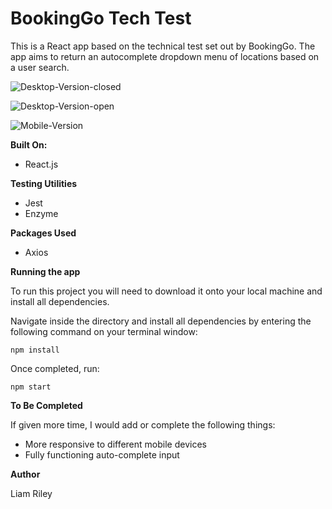 # BookingGo Tech Test

This is a React app based on the technical test set out by BookingGo.
The app aims to return an autocomplete dropdown menu of locations based on a user search.

![Desktop-Version-closed](https://i.imgur.com/OWuBEhX.png)

![Desktop-Version-open](https://i.imgur.com/SeDkb4t.png)

![Mobile-Version](https://i.imgur.com/coS0qBQ.png)

**Built On:**

- React.js

**Testing Utilities**

- Jest
- Enzyme

**Packages Used**

- Axios

**Running the app**

To run this project you will need to download it onto your local machine and install all dependencies.

Navigate inside the directory and install all dependencies by entering the following command on your terminal window:

`npm install`

Once completed, run:

`npm start`

**To Be Completed**

If given more time, I would add or complete the following things:

- More responsive to different mobile devices
- Fully functioning auto-complete input

**Author**

Liam Riley

